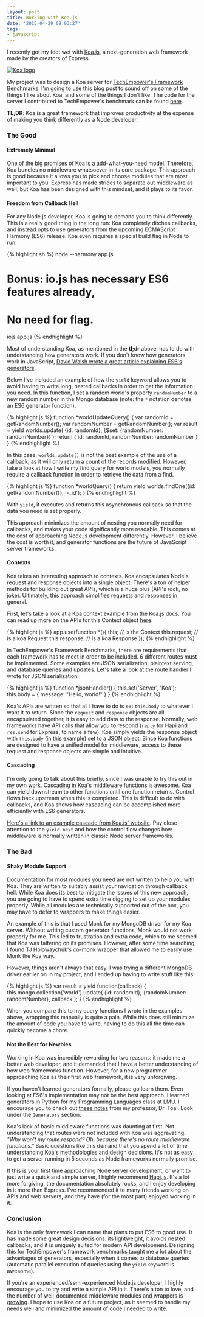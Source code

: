 ```yaml
---
layout: post
title: Working with Koa.js
date: '2015-04-29 09:03:27'
tags:
- javascript
---
```


I recently got my feet wet with [Koa.js](http://koajs.com/), a next-generation web framework made by the creators of Express.

<a href="/assets/images/working-with-koa-js/koajs.png"
   data-rjs="/assets/images/working-with-koa-js/koajs.png"
   class="fluidbox-trigger">
  <img src="/assets/images/working-with-koa-js/koajs.png" alt="Koa logo" />
</a>

My project was to design a Koa server for [TechEmpower's Framework Benchmarks](https://github.com/TechEmpower/FrameworkBenchmarks/). I'm going to use this blog post to sound off on some of the things I like about Koa, and some of the things I don't like. The code for the server I contributed to TechEmpower's benchmark can be found [here](blob/master/frameworks/JavaScript/koa/app.js).

**TL;DR**: Koa is a great framework that improves productivity at the expense of making you think differently as a Node developer.

### The Good

#### Extremely Minimal
One of the big promises of Koa is a add-what-you-need model. Therefore, Koa bundles no middleware whatsoever in its core package. This approach is good because it allows you to pick and choose modules that are most important to you. Express has made strides to separate out middleware as well, but Koa has been designed with this mindset, and it plays to its favor.

#### Freedom from Callback Hell
For any Node.js developer, Koa is going to demand you to think differently. This is a really good thing in the long run: Koa completely ditches callbacks, and instead opts to use generators from the upcoming ECMAScript Harmony (ES6) release. Koa even requires a special build flag in Node to run:

{% highlight sh %}
node --harmony app.js

# Bonus: io.js has necessary ES6 features already,
# No need for flag.
iojs app.js
{% endhighlight %}

Most of understanding Koa, as mentioned in the **tl;dr** above, has to do with understanding how generators work. If you don't know how generators work in JavaScript, [David Walsh wrote a great article explaining ES6's generators](http://davidwalsh.name/es6-generators).

Below I've included an example of how the `yield` keyword allows you to avoid having to write long, nested callbacks in order to get the information you need. In this function, I set a random world's property `randomNumber` to a new random number in the Mongo database (note: the `*` notation denotes an ES6 generator function).

{% highlight js %}
function *worldUpdateQuery() {
  var randomId = getRandomNumber();
  var randomNumber = getRandomNumber();
  var result = yield worlds.update(
    {id: randomId},
    {$set: {randomNumber: randomNumber}}
  );
  return {
    id: randomId,
    randomNumber: randomNumber
  }
}
{% endhighlight %}

In this case, `worlds.update()` is not the best example of the use of a callback, as it will only return a count of the records modified. However, take a look at how I write my find query for world models, you normally require a callback function in order to retrieve the data from a find.

{% highlight js %}
function *worldQuery() {
  return yield worlds.findOne({id: getRandomNumber()}, '-_id');
}
{% endhighlight %}

With `yield`, it executes and returns this asynchronous callback so that the data you need is set properly.

This approach minimizes the amount of nesting you normally need for callbacks, and makes your code significantly more readable. This comes at the cost of approaching Node.js development differently. However, I believe the cost is worth it, and generator functions are the future of JavaScript server frameworks.

#### Contexts
Koa takes an interesting approach to contexts. Koa encapsulates Node's request and response objects into a single object. There's a ton of helper methods for building out great APIs, which is a huge plus (API's rock, no joke). Ultimately, this approach simplifies requests and responses in general.

First, let's take a look at a Koa context example from the Koa.js docs. You can read up more on the APIs for this Context object [here](http://koajs.com/#context).

{% highlight js %}
app.use(function *(){
  this; // is the Context
  this.request; // is a koa Request
  this.response; // is a koa Response
});
{% endhighlight %}

In TechEmpower's Framework Benchmarks, there are requirements that each framework has to meet in order to be included. 6 different routes must be implemented. Some examples are JSON serialization, plaintext serving, and database queries and updates. Let's take a look at the route handler I wrote for JSON serialization.

{% highlight js %}
function *jsonHandler() {
  this.set('Server', 'Koa');
  this.body = {
    message: "Hello, world!"
  }
}
{% endhighlight %}

Koa's APIs are written so that all I have to do is set `this.body` to whatever I want it to return. Since the `request` and `response` objects are all encapsulated together, it is easy to add data to the response. Normally, web frameworks have API calls that allow you to respond (`reply` for Hapi and `res.send` for Express, to name a few). Koa simply yields the response object with `this.body` (in this example) set to a JSON object. Since Koa functions are designed to have a unified model for middleware, access to these request and response objects are simple and intuitive.

#### Cascading
I'm only going to talk about this briefly, since I was unable to try this out in my own work. Cascading in Koa's middleware functions is awesome. Koa can yield downstream to other functions until one function returns. Control flows back upstream when this is completed. This is difficult to do with callbacks, and Koa shows how cascading can be accomplished more efficiently with ES6 generators.

[Here's a link to an example cascade from Koa.js' website](http://koajs.com/#cascading). Pay close attention to the `yield next` and how the control flow changes how middleware is normally written in classic Node server frameworks.

### The Bad

#### Shaky Module Support
Documentation for most modules you need are not written to help you with Koa. They are written to suitably assist your navigation through callback hell. While Koa does its best to mitigate the issues of this new approach, you are going to have to spend extra time digging to set up your modules properly. While all modules are technically supported out of the box, you may have to defer to wrappers to make things easier.

An example of this is that I used Monk for my MongoDB driver for my Koa server. Without writing custom generator functions, Monk would not work properly for me. This led to frustration and extra code, which to me seemed that Koa was faltering on its promises. However, after some time searching, I found TJ Holowaychuk's [co-monk](https://github.com/tj/co-monk) wrapper that allowed me to easily use Monk the Koa way.

However, things aren't always that easy. I was trying a different MongoDB driver earlier on in my project, and I ended up having to write stuff like this:

{% highlight js %}
var result = yield function(callback) {
    this.mongo.collection('world').update(
      {id: randomId},
      {randomNumber: randomNumber},
      callback
    );
}
{% endhighlight %}

When you compare this to my query functions I wrote in the examples above, wrapping this manually is quite a pain. While this does still minimize the amount of code you have to write, having to do this all the time can quickly become a chore.

#### Not the Best for Newbies
Working in Koa was incredibly rewarding for two reasons: it made me a better web developer, and it demanded that I have a better understanding of how web frameworks function. However, for a new programmer approaching Koa as their first web framework, it is very unforgiving.

If you haven't learned generators formally, please go learn them. Even looking at ES6's implementation may not be the best approach. I learned generators in Python for my Programming Languages class at LMU. I encourage you to check out [these notes](http://cs.lmu.edu/~ray/notes/intropython/) from my professor, Dr. Toal. Look under the `Generators` section.

Koa's lack of basic middleware functions was daunting at first. Not understanding that routes were not included with Koa was aggravating. _"Why won't my route respond? Oh, because there's no route middleware functions."_ Basic questions like this demand that you spend a lot of time understanding Koa's methodologies and design decisions. It's not as easy to get a server running in 5 seconds as Node frameworks normally promise.

If this is your first time approaching Node server development, or want to just write a quick and simple server, I highly recommend [Hapi.js](http://hapijs.com). It's a lot more forgiving, the documentation absolutely rocks, and I enjoy developing in it more than Express. I've recommended it to many friends working on APIs and web servers, and they have (for the most part) enjoyed working in it.

### Conclusion
Koa is the only framework I can name that plans to put ES6 to good use. It has made some great design decisions: its lightweight, it avoids nested callbacks, and it is uniquely suited for modern API development. Designing this for TechEmpower's framework benchmarks taught me a lot about the advantages of generators, especially when it comes to database queries (automatic parallel execution of queries using the `yield` keyword is awesome).

If you're an experienced/semi-experienced Node.js developer, I highly encourage you to try and write a simple API in it. There's a ton to love, and the number of well-documented middleware modules and wrappers is [growing](https://github.com/koajs/koa/wiki). I hope to use Koa on a future project, as it seemed to handle my needs well and minimized the amount of code I needed to write.
